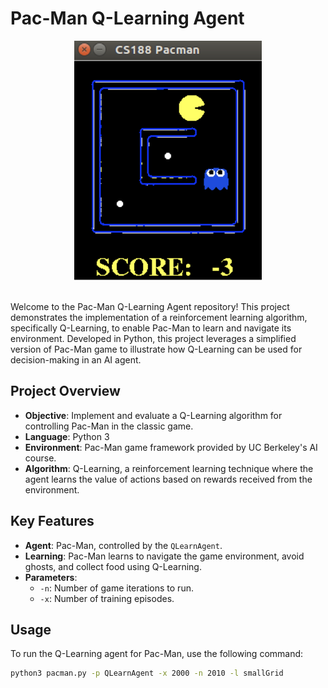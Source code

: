 # Pac-Man Q-Learning Agent
<div align="center">
  <img src="Pac-man.png" alt="Pac-Man" width="300"/>
</div><br>



Welcome to the Pac-Man Q-Learning Agent repository! This project demonstrates the implementation of a reinforcement learning algorithm, specifically Q-Learning, to enable Pac-Man to learn and navigate its environment. Developed in Python, this project leverages a simplified version of Pac-Man game to illustrate how Q-Learning can be used for decision-making in an AI agent.

## Project Overview

- **Objective**: Implement and evaluate a Q-Learning algorithm for controlling Pac-Man in the classic game.
- **Language**: Python 3
- **Environment**: Pac-Man game framework provided by UC Berkeley's AI course.
- **Algorithm**: Q-Learning, a reinforcement learning technique where the agent learns the value of actions based on rewards received from the environment.

## Key Features

- **Agent**: Pac-Man, controlled by the `QLearnAgent`.
- **Learning**: Pac-Man learns to navigate the game environment, avoid ghosts, and collect food using Q-Learning.
- **Parameters**:
  - `-n`: Number of game iterations to run.
  - `-x`: Number of training episodes.

## Usage

To run the Q-Learning agent for Pac-Man, use the following command:

```sh
python3 pacman.py -p QLearnAgent -x 2000 -n 2010 -l smallGrid
